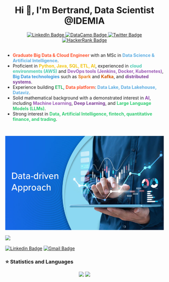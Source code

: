 
<div id="badges" align="center">
  <h1 >Hi 👋, I'm Bertrand, Data Scientist @IDEMIA</h1>
  <a href="https://www.linkedin.com/in/tounwendsida-bertrand-kafando/">
    <img src="https://img.shields.io/badge/LinkedIn-blue?style=for-the-badge&logo=linkedin&logoColor=white" alt="LinkedIn Badge"/>
  </a>
  <a href="https://www.datacamp.com/portfolio/bertodev">
    <img src=https://img.shields.io/badge/DATACAMP-%23000000.svg?style=for-the-badge&logo=datacamp&logoColor=#FF7139 alt="DataCamp Badge"/>
  </a>
  <a href="https://twitter.com/Kafbertrand">
    <img src="https://img.shields.io/badge/Twitter-blue?style=for-the-badge&logo=twitter&logoColor=white" alt="Twitter Badge"/>
  </a>
  <a>
    <a href="https://www.hackerrank.com/profile/bertrandkafando1">
    <img src="https://img.shields.io/badge/-Hackerrank-2EC866?logo=HackerRank&logoColor=white" alt="HackerRank Badge"/>
  </a>
</div>
 </br>

<ul>
  <li><strong style="color:#FF5733;">Graduate Big Data & Cloud Engineer</strong> with an MSc in <strong style="color:#5DADE2;">Data Science & Artificial Intelligence</strong>.</li>
  <li>Proficient in <strong style="color:#F1C40F;">Python, Java, SQL, ETL, AI</strong>, experienced in <strong style="color:#48C9B0;">cloud environments (AWS)</strong> and <strong style="color:#9B59B6;">DevOps tools (Jenkins, Docker, Kubernetes)</strong>, <strong style="color:#3498DB;">Big Data technologies</strong> such as <strong style="color:#E67E22;">Spark</strong> and <strong style="color:#D35400;">Kafka</strong>, and <strong style="color:#7D3C98;">distributed systems</strong>.</li>
  <li>Experience building <strong style="color:#28B463;">ETL</strong>, <strong style="color:#FF5733;">Data platform</strong>: <strong style="color:#5DADE2;">Data Lake, Data Lakehouse, Dataviz</strong>.</li>
  <li>Solid mathematical background with a demonstrated interest in <strong style="color:#8E44AD;">AI</strong>, including <strong style="color:#9B59B6;">Machine Learning</strong>, <strong style="color:#7D3C98;">Deep Learning</strong>, and <strong style="color:#2ECC71;">Large Language Models (LLMs)</strong>.</li>

  <li>Strong interest in <strong style="color:#2ECC71;">Data, Artificial Intelligence, fintech, quantitative finance, and trading</strong>.</li>
</ul>

</br>


    
  <p align="center"><img  src="DD2.jpg" width="600" height="300"/></p>

<p align="left"> <img src="https://komarev.com/ghpvc/?username=BertrandKafando&label=Profile%20views&color=0e75b6&style=flat" /> </p>
<div> 
  
  [![Linkedin Badge](https://img.shields.io/badge/-bertrandkafando-blue?style=flat-square&logo=Linkedin&logoColor=white&link=https://www.linkedin.com/in/tounwendsida-bertrand-kafando/)](https://www.linkedin.com/in/tounwendsida-bertrand-kafando-010776290/) [![Gmail Badge](https://img.shields.io/badge/-bertrandkafando07@gmail.com-c14438?style=flat-square&logo=Gmail&logoColor=white&link=mailto:bertrandkafando07@gmail.com)](mailto:bertrandkafando07@gmail.com) 

  


### ⭐ Statistics and Languages
   
<p align="center">
  <img height="150px" src="https://github-readme-stats.vercel.app/api/top-langs/?username=BertrandKafando&layout=compact" />
  <img height="150px" src="https://github-readme-streak-stats.herokuapp.com/?user=BertrandKafando&theme=tokyonight" />
</p>



